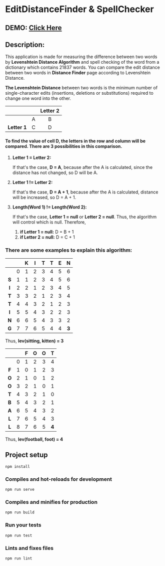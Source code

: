 # EditDistanceFinder & SpellChecker
## DEMO: [Click Here](http://editdistance-vue.herokuapp.com/)
## Description:

This application is made for measuring the difference between two words by **Levenshtein Distance Algorithm** and spell checking of the word from a dictionary which contains 21837 words. You can compare the edit distance between two words in **Distance Finder** page according to Levenshtein Distance.

**The Levenshtein Distance** between two words is the minimum number of single-character edits (insertions, deletions or substitutions) required to change one word into the other.

|              |     | Letter 2 |
| :----------: | :-: | :------: |
|              | A   | B        |
| **Letter 1** | C   | D        |

#### To find the value of cell D, the letters in the row and column will be compared. There are 3 possibilities in this comparison.
1. **Letter 1 = Letter 2:**

   If that's the case, **D = A**, because after the A is calculated, since the distance has not changed, so D will be A.
2. **Letter 1 != Letter 2:**

   If that's the case, **D = A + 1**, because after the A is calculated, distance will be increased, so D = A + 1.
3. **Length(Word 1) != Length(Word 2):**

   If that's the case, **Letter 1 = null** or **Letter 2 = null**. Thus, the algorithm will control which is null. Therefore,
   
   1. **if Letter 1 = null:**
       D = B + 1
   2. **if Letter 2 = null:**
       D = C + 1
       
       
### There are some examples to explain this algorithm:

|         |     |  K  |  I  |  T  |  T  |  E  |  N  |
| :-----: | :-: | :-: | :-: | :-: | :-: | :-: | :-: |
|         |  0  |  1  |  2  |  3  |  4  |  5  |  6  |
|  **S**  |  1  |  1  |  2  |  3  |  4  |  5  |  6  |
|  **I**  |  2  |  2  |  1  |  2  |  3  |  4  |  5  |
|  **T**  |  3  |  3  |  2  |  1  |  2  |  3  |  4  |
|  **T**  |  4  |  4  |  3  |  2  |  1  |  2  |  3  |
|  **I**  |  5  |  5  |  4  |  3  |  2  |  2  |  3  |
|  **N**  |  6  |  6  |  5  |  4  |  3  |  3  |  2  |
|  **G**  |  7  |  7  |  6  |  5  |  4  |  4  |  **3**  |

Thus, **lev(sitting, kitten) = 3**

|         |     |  F  |  O  |  O  |  T  |
| :-----: | :-: | :-: | :-: | :-: | :-: |
|         |  0  |  1  |  2  |  3  |  4  |
|  **F**  |  1  |  0  |  1  |  2  |  3  |
|  **O**  |  2  |  1  |  0  |  1  |  2  |
|  **O**  |  3  |  2  |  1  |  0  |  1  |
|  **T**  |  4  |  3  |  2  |  1  |  0  |
|  **B**  |  5  |  4  |  3  |  2  |  1  |
|  **A**  |  6  |  5  |  4  |  3  |  2  |
|  **L**  |  7  |  6  |  5  |  4  |  3  |
|  **L**  |  8  |  7  |  6  |  5  |  **4**  |

Thus, **lev(football, foot) = 4**

## Project setup
```
npm install
```

### Compiles and hot-reloads for development
```
npm run serve
```

### Compiles and minifies for production
```
npm run build
```

### Run your tests
```
npm run test
```

### Lints and fixes files
```
npm run lint
```
